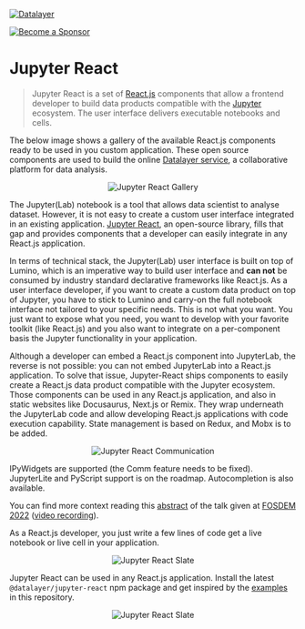 [![Datalayer](https://assets.datalayer.design/datalayer-25.svg)](https://datalayer.io)

[![Become a Sponsor](https://img.shields.io/static/v1?label=Become%20a%20Sponsor&message=%E2%9D%A4&logo=GitHub&style=flat&color=1ABC9C)](https://github.com/sponsors/datalayer)

# Jupyter React

> Jupyter React is a set of [React.js](https://reactjs.org) components that allow a frontend developer to build data products compatible with the [Jupyter](https://jupyter.org) ecosystem. The user interface delivers executable notebooks and cells.

The below image shows a gallery of the available React.js components ready to be used in you custom application. These open source components are used to build the online [Datalayer service](https://datalayer.io), a collaborative platform for data analysis.

<div align="center" style="text-align: center">
  <img alt="Jupyter React Gallery" src="https://datalayer-jupyter-examples.s3.amazonaws.com/jupyter-react-gallery.gif" />
</div>

The Jupyter(Lab) notebook is a tool that allows data scientist to analyse dataset. However, it is not easy to create a custom user interface integrated in an existing application. [Jupyter React](https://jupyter-react.datalayer.tech), an open-source library, fills that gap and provides components that a developer can easily integrate in any React.js application.

In terms of technical stack, the Jupyter(Lab) user interface is built on top of Lumino, which is an imperative way to build user interface and **can not** be consumed by industry standard declarative frameworks like React.js. As a user interface developer, if you want to create a custom data product on top of Jupyter, you have to stick to Lumino and carry-on the full notebook interface not tailored to your specific needs. This is not what you want. You just want to expose what you need, you want to develop with your favorite toolkit (like React.js) and you also want to integrate on a per-component basis the Jupyter functionality in your application.

Although a developer can embed a React.js component into JupyterLab, the reverse is not possible: you can not embed JupyterLab into a React.js application. To solve that issue, Jupyter-React ships components to easily create a React.js data product compatible with the Jupyter ecosystem. Those components can be used in any React.js application, and also in static websites like Docusaurus, Next.js or Remix. They wrap underneath the JupyterLab code and allow developing React.js applications with code execution capability. State management is based on Redux, and Mobx is to be added.

<div align="center" style="text-align: center">
  <img alt="Jupyter React Communication" src="https://datalayer-jupyter-examples.s3.amazonaws.com/jupyter-react-communication.png" />
</div>

IPyWidgets are supported (the Comm feature needs to be fixed). JupyterLite and PyScript support is on the roadmap. Autocompletion is also available.

You can find more context reading this [abstract](https://fosdem.org/2022/schedule/event/lt_jupyter) of the talk given at [FOSDEM 2022](https://fosdem.org/2022) ([video recording](http://bofh.nikhef.nl/events/FOSDEM/2022/L.lightningtalks/lt_jupyter.webm)).

As a React.js developer, you just write a few lines of code get a live notebook or live cell in your application.

<div align="center" style="text-align: center">
  <img alt="Jupyter React Slate" src="https://datalayer-jupyter-examples.s3.amazonaws.com/jupyter-react-snippet.png" />
</div>

Jupyter React can be used in any React.js application. Install the latest `@datalayer/jupyter-react` npm package and get inspired by the [examples](https://github.com/datalayer/jupyter-react/tree/main/examples) in this repository.

<div align="center" style="text-align: center">
  <img alt="Jupyter React Slate" src="https://datalayer-jupyter-examples.s3.amazonaws.com/jupyter-react-notebook.png" />
</div>
